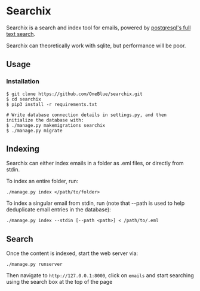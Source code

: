 # Searchix

Searchix is a search and index tool for emails, powered by [postgresql's full text search](https://www.postgresql.org/docs/current/textsearch.html).

Searchix can theoretically work with sqlite, but performance will be poor.


## Usage


### Installation


```
$ git clone https://github.com/OneBlue/searchix.git
$ cd searchix
$ pip3 install -r requirements.txt

# Write database connection details in settings.py, and then initialize the database with:
$ ./manage.py makemigrations searchix
$ ./manage.py migrate

```

## Indexing


Searchix can either index emails in a folder as .eml files, or directly from stdin.

To index an entire folder, run:

```
./manage.py index </path/to/folder>
```

To index a singular email from stdin, run (note that --path is used to help deduplicate email entries in the database):

```
./manage.py index --stdin [--path <path>] < /path/to/.eml
```


## Search

Once the content is indexed, start the web server via:

```
./manage.py runserver
```

Then navigate to `http://127.0.0.1:8000`, click on `emails` and start searching using the search box at the top of the page
